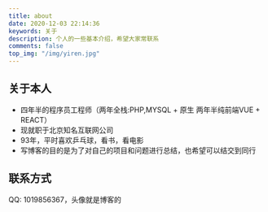 ```yaml
---
title: about
date: 2020-12-03 22:14:36
keywords: 关于
description: 个人的一些基本介绍，希望大家常联系
comments: false
top_img: "/img/yiren.jpg"
---
```


## 关于本人

* 四年半的程序员工程师（两年全栈:PHP,MYSQL + 原生 两年半纯前端VUE + REACT）
* 现就职于北京知名互联网公司
* 93年，平时喜欢乒乓球，看书，看电影
* 写博客的目的是为了对自己的项目和问题进行总结，也希望可以结交到同行

## 联系方式

  QQ: 1019856367，头像就是博客的

<!-- ## 联系方式
   微信号: The Long QQ: -->
